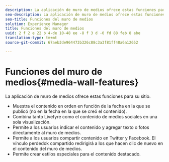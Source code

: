 ```yaml
---
description: La aplicación de muro de medios ofrece estas funciones para su sitio.
seo-description: La aplicación de muro de medios ofrece estas funciones para su sitio.
seo-title: Funciones del muro de medios
solution: Experience Manager
title: Funciones del muro de medios
uuid: 2 f 2 e 22 b 4-de 10-48 ee -8 f 3 d -0 fd 88 feb 8 abe
translation-type: tm+mt
source-git-commit: 67aeb3de964473b326c88c3a3f81ff48a6a12652

---
```



# Funciones del muro de medios{#media-wall-features}

La aplicación de muro de medios ofrece estas funciones para su sitio.



* Muestra el contenido en orden en función de la fecha en la que se publicó (no en la fecha en la que se creó el contenido).
* Combina tanto Livefyre como el contenido de medios sociales en una sola visualización.
* Permite a los usuarios indicar el contenido y agregar texto o fotos directamente al muro de medios.
* Permite a los usuarios compartir contenido en Twitter y Facebook. El vínculo perdedok compartido redirigirá a los que hacen clic de nuevo en el contenido del muro de medios.
* Permite crear estilos especiales para el contenido destacado.

